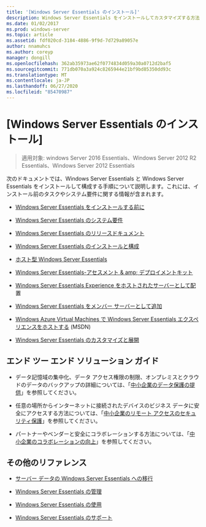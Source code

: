 ```yaml
---
title: '[Windows Server Essentials のインストール]'
description: Windows Server Essentials をインストールしてカスタマイズする方法について説明します。
ms.date: 01/02/2017
ms.prod: windows-server
ms.topic: article
ms.assetid: fdf020cd-3184-4886-9f9d-7d729a89057e
author: nnamuhcs
ms.author: coreyp
manager: dongill
ms.openlocfilehash: 362ab35973ae62f0774834d059a30a0712d2baf5
ms.sourcegitcommit: 771db070a3a924c8265944e21bf9bd85350dd93c
ms.translationtype: MT
ms.contentlocale: ja-JP
ms.lasthandoff: 06/27/2020
ms.locfileid: "85470987"
---
```

# <a name="install-windows-server-essentials"></a>[Windows Server Essentials のインストール]

>適用対象: windows Server 2016 Essentials、Windows Server 2012 R2 Essentials、Windows Server 2012 Essentials

次のドキュメントでは、Windows Server Essentials と Windows Server Essentials をインストールして構成する手順について説明します。これには、インストール前のタスクやシステム要件に関する情報が含まれます。

-   [Windows Server Essentials をインストールする前に](Before-You-Install-Windows-Server-Essentials.md)

-   [Windows Server Essentials のシステム要件](../get-started/system-requirements.md)

-   [Windows Server Essentials のリリースドキュメント](../get-started/release-notes.md)

-   [Windows Server Essentials のインストールと構成](Install-and-Configure-Windows-Server-Essentials.md)

-   [ホスト型 Windows Server Essentials](Hosted-Windows-Server-Essentials.md)

-   [Windows Server Essentials-アセスメント & amp; デプロイメントキット](Assessment-and-Deployment-Kit-for-Windows-Server-Essentials.md)

-   [Windows Server Essentials Experience をホストされたサーバーとして配](Deploy-Windows-Server-Essentials-Experience-as-a-Hosted-Server.md)置

-   [Windows Server Essentials をメンバー サーバーとして追加](Add-Windows-Server-Essentials-as-a-Member-Server.md)

-   [Windows Azure Virtual Machines で Windows Server Essentials エクスペリエンスをホストする](https://msdn.microsoft.com/library/dn520828.aspx) (MSDN)

-   [Windows Server Essentials のカスタマイズと展開](Customize-and-Deploy-Windows-Server-Essentials.md)


## <a name="end-to-end-solution-guides"></a>エンド ツー エンド ソリューション ガイド

-    データ記憶域の集中化、データ アクセス権限の制限、オンプレミスとクラウドのデータのバックアップの詳細については、「[中小企業のデータ保護の提供](https://technet.microsoft.com/library/dn582043.aspx)」を参照してください。

-    任意の場所からインターネットに接続されたデバイスのビジネス データに安全にアクセスする方法については、「[中小企業のリモート アクセスのセキュリティ保護](https://technet.microsoft.com/library/dn629457.aspx)」を参照してください。

-    パートナーやベンダーと安全にコラボレーションする方法については、「[中小企業のコラボレーションの向上](https://technet.microsoft.com/library/dn747893.aspx)」を参照してください。

## <a name="additional-references"></a>その他のリファレンス


-   [サーバー データの Windows Server Essentials への移行](../migrate/Migrate-Server-Data-to-Windows-Server-Essentials.md)

-   [Windows Server Essentials の管理](../manage/Manage-Windows-Server-Essentials.md)

-   [Windows Server Essentials の使用](../use/Use-Windows-Server-Essentials.md)

-   [Windows Server Essentials のサポート](../support/Support-Windows-Server-Essentials.md)
